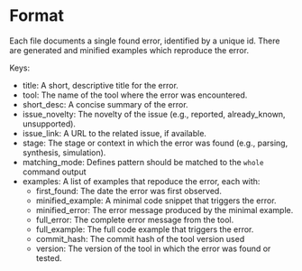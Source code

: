 # Format

Each file documents a single found error, identified by a unique id. There are generated and minified examples which reproduce the error.

Keys:

- title: A short, descriptive title for the error.
- tool: The name of the tool where the error was encountered.
- short_desc: A concise summary of the error.
- issue_novelty: The novelty of the issue (e.g., reported, already_known, unsupported).
- issue_link: A URL to the related issue, if available.
- stage: The stage or context in which the error was found (e.g., parsing, synthesis, simulation).
- matching_mode: Defines pattern should be matched to the `whole` command output
- examples: A list of examples that repoduce the error, each with:
  - first_found: The date the error was first observed.
  - minified_example: A minimal code snippet that triggers the error.
  - minified_error: The error message produced by the minimal example.
  - full_error: The complete error message from the tool.
  - full_example: The full code example that triggers the error.
  - commit_hash: The commit hash of the tool version used
  - version: The version of the tool in which the error was found or tested.
